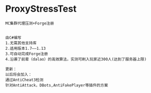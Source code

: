 # ProxyStressTest
	MC集群代理压测+Forge注册


	由C#编写
	1.无需其他支持库
	2.适用版本1.7——1.13
	3.可自动完成Forge注册
	4.沿袭了前辈（dalao）的高效算法，实测可刷入玩家近300人(达到了服务器上限)

	更新：
	以后将会加入：
	通过AntiCheat3检测
	针对AntiAttack，DBots,AntiFakePlayer等插件的方案

